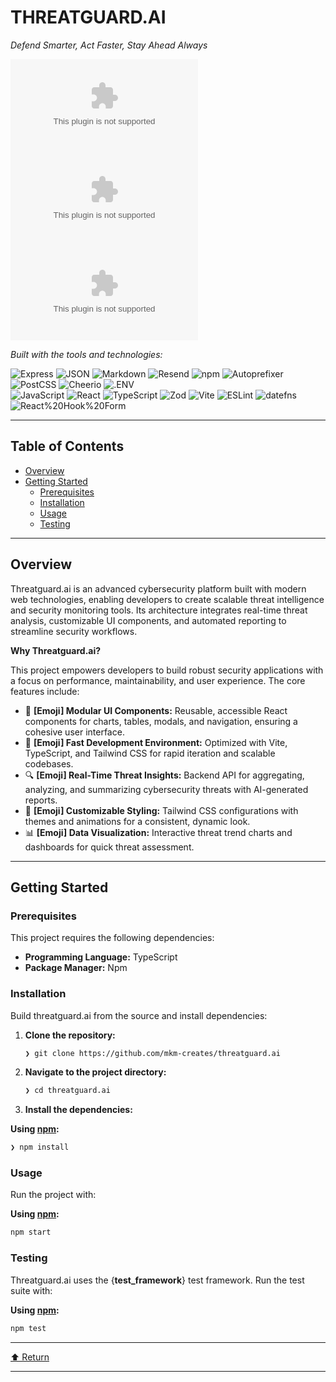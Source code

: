 # THREATGUARD.AI

_Defend Smarter, Act Faster, Stay Ahead Always_

![last-commit](https://img.shields.io/github/last-commit/mkm-creates/threatguard.ai?style=flat&logo=git&logoColor=white&color=0080ff) ![repo-top-language](https://img.shields.io/github/languages/top/mkm-creates/threatguard.ai?style=flat&color=0080ff) ![repo-language-count](https://img.shields.io/github/languages/count/mkm-creates/threatguard.ai?style=flat&color=0080ff)

_Built with the tools and technologies:_

![Express](https://img.shields.io/badge/Express-000000.svg?style=flat&logo=Express&logoColor=white) ![JSON](https://img.shields.io/badge/JSON-000000.svg?style=flat&logo=JSON&logoColor=white) ![Markdown](https://img.shields.io/badge/Markdown-000000.svg?style=flat&logo=Markdown&logoColor=white) ![Resend](https://img.shields.io/badge/Resend-000000.svg?style=flat&logo=Resend&logoColor=white) ![npm](https://img.shields.io/badge/npm-CB3837.svg?style=flat&logo=npm&logoColor=white) ![Autoprefixer](https://img.shields.io/badge/Autoprefixer-DD3735.svg?style=flat&logo=Autoprefixer&logoColor=white) ![PostCSS](https://img.shields.io/badge/PostCSS-DD3A0A.svg?style=flat&logo=PostCSS&logoColor=white) ![Cheerio](https://img.shields.io/badge/Cheerio-E88C1F.svg?style=flat&logo=Cheerio&logoColor=white) ![.ENV](https://img.shields.io/badge/.ENV-ECD53F.svg?style=flat&logo=dotenv&logoColor=black)  
![JavaScript](https://img.shields.io/badge/JavaScript-F7DF1E.svg?style=flat&logo=JavaScript&logoColor=black) ![React](https://img.shields.io/badge/React-61DAFB.svg?style=flat&logo=React&logoColor=black) ![TypeScript](https://img.shields.io/badge/TypeScript-3178C6.svg?style=flat&logo=TypeScript&logoColor=white) ![Zod](https://img.shields.io/badge/Zod-3E67B1.svg?style=flat&logo=Zod&logoColor=white) ![Vite](https://img.shields.io/badge/Vite-646CFF.svg?style=flat&logo=Vite&logoColor=white) ![ESLint](https://img.shields.io/badge/ESLint-4B32C3.svg?style=flat&logo=ESLint&logoColor=white) ![datefns](https://img.shields.io/badge/datefns-770C56.svg?style=flat&logo=date-fns&logoColor=white) ![React%20Hook%20Form](https://img.shields.io/badge/React%20Hook%20Form-EC5990.svg?style=flat&logo=React-Hook-Form&logoColor=white)

  

- - -

## Table of Contents

*   [Overview](#overview)
*   [Getting Started](#getting-started)
    *   [Prerequisites](#prerequisites)
    *   [Installation](#installation)
    *   [Usage](#usage)
    *   [Testing](#testing)

- - -

## Overview

Threatguard.ai is an advanced cybersecurity platform built with modern web technologies, enabling developers to create scalable threat intelligence and security monitoring tools. Its architecture integrates real-time threat analysis, customizable UI components, and automated reporting to streamline security workflows.

**Why Threatguard.ai?**

This project empowers developers to build robust security applications with a focus on performance, maintainability, and user experience. The core features include:

*   🧩 **\[Emoji\] Modular UI Components:** Reusable, accessible React components for charts, tables, modals, and navigation, ensuring a cohesive user interface.
*   🚀 **\[Emoji\] Fast Development Environment:** Optimized with Vite, TypeScript, and Tailwind CSS for rapid iteration and scalable codebases.
*   🔍 **\[Emoji\] Real-Time Threat Insights:** Backend API for aggregating, analyzing, and summarizing cybersecurity threats with AI-generated reports.
*   🎨 **\[Emoji\] Customizable Styling:** Tailwind CSS configurations with themes and animations for a consistent, dynamic look.
*   📊 **\[Emoji\] Data Visualization:** Interactive threat trend charts and dashboards for quick threat assessment.

- - -

## Getting Started

### Prerequisites

This project requires the following dependencies:

*   **Programming Language:** TypeScript
*   **Package Manager:** Npm

### Installation

Build threatguard.ai from the source and install dependencies:

1.  **Clone the repository:**
    
    ```sh
    ❯ git clone https://github.com/mkm-creates/threatguard.ai
    ```
    
2.  **Navigate to the project directory:**
    
    ```sh
    ❯ cd threatguard.ai
    ```
    
3.  **Install the dependencies:**
    

**Using [npm](https://www.npmjs.com/):**

```sh
❯ npm install
```

### Usage

Run the project with:

**Using [npm](https://www.npmjs.com/):**

```sh
npm start
```

### Testing

Threatguard.ai uses the {**test\_framework**} test framework. Run the test suite with:

**Using [npm](https://www.npmjs.com/):**

```sh
npm test
```

- - -

[⬆ Return](#top)

- - -
